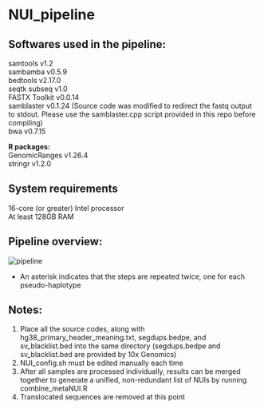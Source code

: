 # NUI_pipeline

## Softwares used in the pipeline:
samtools v1.2 <br>
sambamba v0.5.9 <br>
bedtools v2.17.0 <br>
seqtk subseq v1.0 <br>
FASTX Toolkit v0.0.14 <br>
samblaster v0.1.24 (Source code was modified to redirect the fastq output to stdout. Please use the samblaster.cpp script provided in this repo before compiling) <br>
bwa v0.7.15

**R packages:** <br>
GenomicRanges v1.26.4 <br>
stringr v1.2.0 <br>

## System requirements
16-core (or greater) Intel processor <br>
At least 128GB RAM <br>

## Pipeline overview:
![pipeline](https://user-images.githubusercontent.com/22200237/40133546-f892daa8-58f4-11e8-9f16-2b68354be019.jpg)
* An asterisk indicates that the steps are repeated twice, one for each pseudo-haplotype

## Notes:
1. Place all the source codes, along with hg38_primary_header_meaning.txt, segdups.bedpe, and sv_blacklist.bed into the same directory (segdups.bedpe and sv_blacklist.bed are provided by 10x Genomics) <br>
2. NUI_config.sh must be edited manually each time <br>
3. After all samples are processed individually, results can be merged together to generate a unified, non-redundant list of NUIs by running combine_metaNUI.R <br> 
4. Translocated sequences are removed at this point
